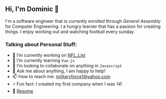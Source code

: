 ## Hi, I'm Dominic 👋


I'm a software engineer that is currently enrolled through *General Assembly* for Computer Engineering. I a hungry learner that has a passion for creating things. I enjoy working out and watching football every sunday.

### Talking about Personal Stuff:

- 🔭 I’m currently working on [NFL_List](https://github.com/fuentesdominic/NFL_List)
- 🌱 I’m currently learning `Vue.js` 
- 👯 I’m looking to collaborate on anything in `Javascript`
- 💬 Ask me about anything, I am happy to help!
- 📫 How to reach me: militaryforce1@yahoo.com
- ⚡ Fun fact: I created my first company when I was *14*!
- 📝 [Resume](https://docs.google.com/document/d/1o3K0z0WXmDIdhnMsbR6pr8xgLFgdyP95zz16lhncAu4/edit?usp=sharing)

